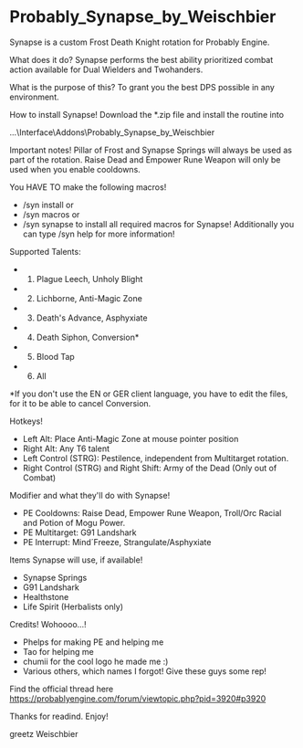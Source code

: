 Probably_Synapse_by_Weischbier
==============================

Synapse is a custom Frost Death Knight rotation for Probably Engine.

What does it do?
Synapse performs the best ability prioritized combat action available for Dual Wielders and Twohanders.

What is the purpose of this?
To grant you the best DPS possible in any environment.

How to install Synapse!
Download the *.zip file and install the routine into 

...\Interface\Addons\Probably_Synapse_by_Weischbier

Important notes!
Pillar of Frost and Synapse Springs will always be used as part of the rotation.
Raise Dead and Empower Rune Weapon will only be used when you enable cooldowns.

You HAVE TO make the following macros!
- /syn install or
- /syn macros or
- /syn synapse
to install all required macros for Synapse!
Additionally you can type /syn help for more information!

Supported Talents:
- 1. Plague Leech, Unholy Blight
- 2. Lichborne, Anti-Magic Zone
- 3. Death's Advance, Asphyxiate
- 4. Death Siphon, Conversion*
- 5. Blood Tap
- 6. All

*If you don't use the EN or GER client language, you have to edit the files, for it to be able to cancel Conversion.

Hotkeys!
- Left Alt: Place Anti-Magic Zone at mouse pointer position
- Right Alt: Any T6 talent
- Left Control (STRG): Pestilence, independent from Multitarget rotation.
- Right Control (STRG) and Right Shift: Army of the Dead (Only out of Combat)

Modifier and what they'll do with Synapse!
- PE Cooldowns: Raise Dead, Empower Rune Weapon, Troll/Orc Racial and Potion of Mogu Power.
- PE Multitarget: G91 Landshark
- PE Interrupt: Mind´Freeze, Strangulate/Asphyxiate

Items Synapse will use, if available!
- Synapse Springs
- G91 Landshark
- Healthstone
- Life Spirit (Herbalists only)

Credits! Wohoooo...!
- Phelps for making PE and helping me
- Tao for helping me
- chumii for the cool logo he made me :)
- Various others, which names I forgot!
Give these guys some rep!

Find the official thread here https://probablyengine.com/forum/viewtopic.php?pid=3920#p3920

Thanks for readind. Enjoy!

greetz
Weischbier
